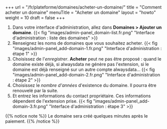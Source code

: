 +++
url = "/fr/plateforme/domaines/acheter-un-domaine/"
title = "Comment acheter un domaine"
menuTitle = "Acheter un domaine"
layout = "howto"
weight = 10
draft = false
+++

1. Dans votre interface d'administration, allez dans **Domaines > Ajouter un domaine**.
{{< fig "images/admin-panel_domain-list.fr.png" "Interface d'administration : liste des domaines" >}}
2. Renseignez les noms de domaines que vous souhaitez acheter.
{{< fig "images/admin-panel_add-domain-1.fr.png" "Interface d'administration : étape 1" >}}
3. Choisissez de l'_enregistrer_. **Acheter** peut ne pas être proposé : quand le domaine existe déjà, si alwaysdata ne génère pas l'extension, si le domaine est déjà renseigné sur un autre compte alwaysdata...
{{< fig "images/admin-panel_add-domain-2.fr.png" "Interface d'administration : étape 2" >}}
4. Choisissez le _nombre d'années_ d'existence du domaine. Il pourra être renouvelé par la suite.
5. Et entrez les informations du contact propriétaire. Ces informations dépendent de l'extension prise.
{{< fig "images/admin-panel_add-domain-3.fr.png" "Interface d'administration : étape 3" >}}

{{% notice note %}}
Le domaine sera créé quelques minutes après le paiement.
{{% /notice %}}
